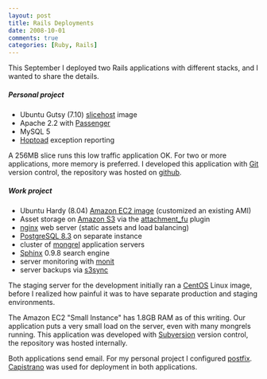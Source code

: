 ```yaml
---
layout: post
title: Rails Deployments
date: 2008-10-01
comments: true
categories: [Ruby, Rails]
---
```


This September I deployed two Rails applications with different stacks, and I wanted to share the details.

##### Personal project

 - Ubuntu Gutsy (7.10) [slicehost](http://www.slicehost.com/) image
 - Apache 2.2 with [Passenger](http://www.modrails.com/)
 - MySQL 5
 - [Hoptoad](http://www.hoptoadapp.com) exception reporting

A 256MB slice runs this low traffic application OK. For two or more applications, more memory is preferred. I developed this application with [Git](http://git.or.cz/) version control, the repository was hosted on [github](http://github.com/).

##### Work project

 - Ubuntu Hardy (8.04) [Amazon EC2 image](http://aws.amazon.com/ec2/) (customized an existing AMI)
 - Asset storage on [Amazon S3](http://aws.amazon.com/s3/) via the <a href='http://github.com/technoweenie/attachment_fu/tree/master'>attachment_fu</a> plugin
 - [nginx](http://nginx.net/) web server (static assets and load balancing)
 - [PostgreSQL 8.3](http://www.postgresql.org/) on separate instance
 - cluster of [mongrel](http://mongrel.rubyforge.org/) application servers
 - [Sphinx](http://www.sphinxsearch.com) 0.9.8 search engine
 - server monitoring with [monit](http://tildeslash.com/monit/)
 - server backups via [s3sync](http://s3sync.net/wiki)

The staging server for the development initially ran a [CentOS](http://www.centos.org/) Linux image, before I realized how painful it was to have separate production and staging environments.

The Amazon EC2 "Small Instance" has 1.8GB RAM as of this writing.  Our application puts a very small load on the server, even with many mongrels running. This application was developed with [Subversion](http://subversion.tigris.org/) version control, the repository was hosted internally.

Both applications send email. For my personal project I configured [postfix](http://www.postfix.org/). [Capistrano](http://www.capify.org/) was used for deployment in both applications.
